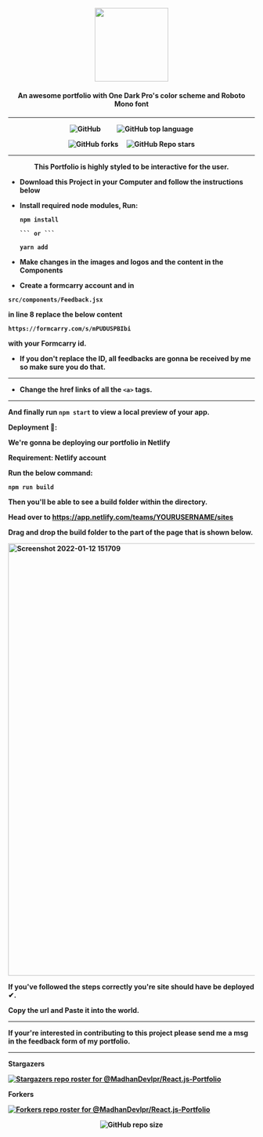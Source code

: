 <p align="center"><a href="https://madhan-developer.herokuapp.com"><img width="150px" src="https://user-images.githubusercontent.com/81558579/149467107-0f722ca0-0ce2-4d8d-9afb-4e83ccd37a3f.png"></img>
</a><h4 align="center">An awesome portfolio with One Dark Pro's color scheme and Roboto Mono font<h4></p><hr>
<p align="center"><img alt="GitHub" src="https://img.shields.io/github/license/MadhanDevlpr/React.js-Portfolio?color=%23e06c75&label=LICENSE&logoColor=%23171819&style=for-the-badge"></img>&nbsp;&nbsp;&nbsp;&nbsp;&nbsp;&nbsp;&nbsp;&nbsp;&nbsp;&nbsp;<img alt="GitHub top language" src="https://img.shields.io/github/languages/top/MadhanDevlpr/React.js-Portfolio?color=%2398c379&label=SCSS&style=for-the-badge"></img></p>
<p align="center"><img alt="GitHub forks" src="https://img.shields.io/github/forks/MadhanDevlpr/React.js-Portfolio?color=%23d19a66&style=for-the-badge"></img>&nbsp;&nbsp;&nbsp;&nbsp;&nbsp;<img alt="GitHub Repo stars" src="https://img.shields.io/github/stars/MadhanDevlpr/React.js-Portfolio?color=%2361afef&style=for-the-badge"></img></p>

  <hr>
<p align=center>This Portfolio is highly styled to be interactive for the user.</p>





- Download this Project in your Computer and follow the instructions below

- Install required node modules, Run:
  ``` 
  npm install 
  
  ``` or ``` 
  
  yarn add
  
  ```
  
- Make changes in the images and logos and the content in the Components

- Create a formcarry account and in 
 ``` 
 src/components/Feedback.jsx 
 ``` 
 in line 8 replace the below content
 ```
 https://formcarry.com/s/mPUDUSPBIbi 
 ``` 
 with your Formcarry id.

- If you don't replace the ID, all feedbacks are gonna be received by me so make sure you do that.

<hr>

- Change the href links of all the ```<a>``` tags.

<hr>


And  finally run ``` npm start ``` to view a local preview of your app.


Deployment 🧪:

We're gonna be deploying our portfolio in Netlify

Requirement: Netlify account

Run the below command:
```
npm run build
```
Then you'll be able to see a build folder within the directory.

Head over to https://app.netlify.com/teams/YOURUSERNAME/sites

Drag and drop the build folder to the part of the page that is shown below.

<img width="881" alt="Screenshot 2022-01-12 151709" src="https://user-images.githubusercontent.com/81558579/149115193-5e38efaa-4a7c-41f3-9202-9476f686b0b5.png">

If you've followed the steps correctly you're site should have be deployed ✔.

Copy the url and Paste it into the world.


<hr>

If your're interested in contributing to this project please send me a msg in the feedback form of my portfolio.

<hr>

Stargazers


[![Stargazers repo roster for @MadhanDevlpr/React.js-Portfolio](https://reporoster.com/stars/MadhanDevlpr/React.js-Portfolio)](https://github.com/MadhanDevlpr/React.js-Portfolio/stargazers)

Forkers

[![Forkers repo roster for @MadhanDevlpr/React.js-Portfolio](https://reporoster.com/forks/MadhanDevlpr/React.js-Portfolio)](https://github.com/MadhanDevlpr/React.js-Portfolio/network/members)



<p align="center"><img alt="GitHub repo size" src="https://img.shields.io/github/repo-size/MadhanDevlpr/React.js-Portfolio?color=%2356b6c2&style=for-the-badge"></img></p>
